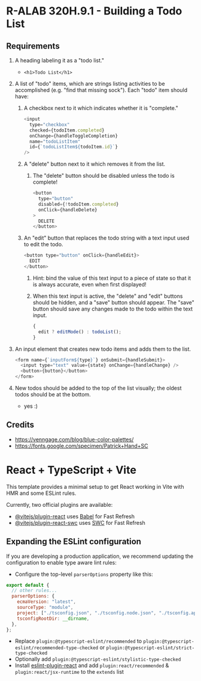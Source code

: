 # R-ALAB 320H.9.1 - Building a Todo List

## Requirements

1. A heading labeling it as a "todo list."
   - `<h1>Todo List</h1>`
2. A list of "todo" items, which are strings listing activities to be accomplished (e.g. "find that missing sock"). Each "todo" item should have:

   1. A checkbox next to it which indicates whether it is "complete."
      ```js
      <input
        type="checkbox"
        checked={todoItem.completed}
        onChange={handleToggleCompletion}
        name="todoListItem"
        id={`todoListItem${todoItem.id}`}
      />
      ```
   2. A "delete" button next to it which removes it from the list.
      1. The "delete" button should be disabled unless the todo is complete!
         ```js
         <button
           type="button"
           disabled={!todoItem.completed}
           onClick={handleDelete}
         >
           DELETE
         </button>
         ```
   3. An "edit" button that replaces the todo string with a text input used to edit the todo.

      ```js
      <button type="button" onClick={handleEdit}>
        EDIT
      </button>
      ```

      1. Hint: bind the value of this text input to a piece of state so that it is always accurate, even when first displayed!
      2. When this text input is active, the "delete" and "edit" buttons should be hidden, and a "save" button should appear. The "save" button should save any changes made to the todo within the text input.

         ```js
         {
           edit ? editMode() : todoList();
         }
         ```

3. An input element that creates new todo items and adds them to the list.
   ```js
   <form name={`inputForm${type}`} onSubmit={handleSubmit}>
     <input type="text" value={state} onChange={handleChange} />
     <button>{button}</button>
   </form>
   ```
4. New todos should be added to the top of the list visually; the oldest todos should be at the bottom.
   - yes :)

## Credits

- https://venngage.com/blog/blue-color-palettes/
- https://fonts.google.com/specimen/Patrick+Hand+SC

# React + TypeScript + Vite

This template provides a minimal setup to get React working in Vite with HMR and some ESLint rules.

Currently, two official plugins are available:

- [@vitejs/plugin-react](https://github.com/vitejs/vite-plugin-react/blob/main/packages/plugin-react/README.md) uses [Babel](https://babeljs.io/) for Fast Refresh
- [@vitejs/plugin-react-swc](https://github.com/vitejs/vite-plugin-react-swc) uses [SWC](https://swc.rs/) for Fast Refresh

## Expanding the ESLint configuration

If you are developing a production application, we recommend updating the configuration to enable type aware lint rules:

- Configure the top-level `parserOptions` property like this:

```js
export default {
  // other rules...
  parserOptions: {
    ecmaVersion: "latest",
    sourceType: "module",
    project: ["./tsconfig.json", "./tsconfig.node.json", "./tsconfig.app.json"],
    tsconfigRootDir: __dirname,
  },
};
```

- Replace `plugin:@typescript-eslint/recommended` to `plugin:@typescript-eslint/recommended-type-checked` or `plugin:@typescript-eslint/strict-type-checked`
- Optionally add `plugin:@typescript-eslint/stylistic-type-checked`
- Install [eslint-plugin-react](https://github.com/jsx-eslint/eslint-plugin-react) and add `plugin:react/recommended` & `plugin:react/jsx-runtime` to the `extends` list
